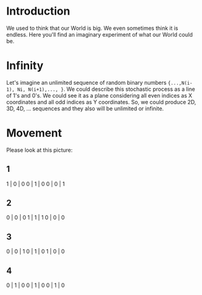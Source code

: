 # Introduction

We used to think that our World is big. We even sometimes think it is endless. Here you'll find an imaginary experiment of what our World could be.

# Infinity

Let's imagine an unlimited sequence of random binary numbers `{...,N(i-1), Ni, N(i+1),..., }`. We could describe this stochastic process as a line of 1's and 0's. We could see it as a plane considering all even indices as X coordinates and all odd indices as Y coordinates. So, we could produce 2D, 3D, 4D, ... sequences and they also will be unlimited or infinite.

# Movement

Please look at this picture:

1
---------
1 | 0 | 0
0 | 1 | 0
0 | 0 | 1

2
---------
0 | 0 | 0
1 | 1 | 1
0 | 0 | 0

3
---------
0 | 0 | 1
0 | 1 | 0
1 | 0 | 0

4
---------
0 | 1 | 0
0 | 1 | 0
0 | 1 | 0
